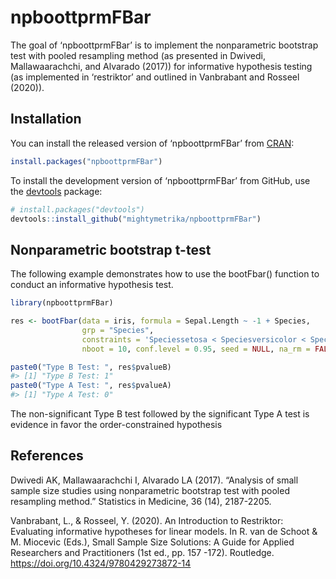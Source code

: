 
<!-- README.md is generated from README.Rmd. Please edit that file -->

# npboottprmFBar

<!-- badges: start -->
<!-- badges: end -->

The goal of ‘npboottprmFBar’ is to implement the nonparametric bootstrap
test with pooled resampling method (as presented in Dwivedi,
Mallawaarachchi, and Alvarado (2017)) for informative hypothesis testing
(as implemented in ‘restriktor’ and outlined in Vanbrabant and Rosseel
(2020)).

## Installation

You can install the released version of ‘npboottprmFBar’ from
[CRAN](https://CRAN.R-project.org):

``` r
install.packages("npboottprmFBar")
```

To install the development version of ‘npboottprmFBar’ from GitHub, use
the [devtools](https://devtools.r-lib.org/) package:

``` r
# install.packages("devtools")
devtools::install_github("mightymetrika/npboottprmFBar")
```

## Nonparametric bootstrap t-test

The following example demonstrates how to use the bootFbar() function to
conduct an informative hypothesis test.

``` r
library(npboottprmFBar)

res <- bootFbar(data = iris, formula = Sepal.Length ~ -1 + Species,
                grp = "Species",
                constraints = 'Speciessetosa < Speciesversicolor < Speciesvirginica',
                nboot = 10, conf.level = 0.95, seed = NULL, na_rm = FALSE)

paste0("Type B Test: ", res$pvalueB)
#> [1] "Type B Test: 1"
paste0("Type A Test: ", res$pvalueA)
#> [1] "Type A Test: 0"
```

The non-significant Type B test followed by the significant Type A test
is evidence in favor the order-constrained hypothesis

## References

Dwivedi AK, Mallawaarachchi I, Alvarado LA (2017). “Analysis of small
sample size studies using nonparametric bootstrap test with pooled
resampling method.” Statistics in Medicine, 36 (14), 2187-2205.

Vanbrabant, L., & Rosseel, Y. (2020). An Introduction to Restriktor:
Evaluating informative hypotheses for linear models. In R. van de Schoot
& M. Miocevic (Eds.), Small Sample Size Solutions: A Guide for Applied
Researchers and Practitioners (1st ed., pp. 157 -172). Routledge.
<https://doi.org/10.4324/9780429273872-14>
